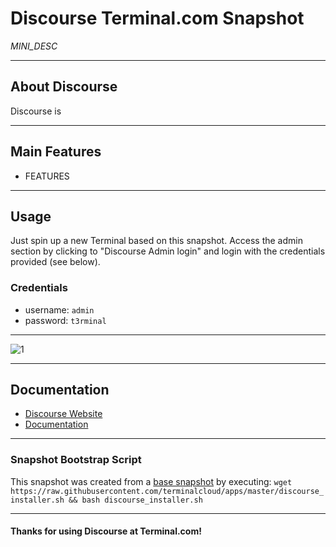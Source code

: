 # **Discourse** Terminal.com Snapshot

*MINI_DESC*

---

## About Discourse

Discourse is

---

## Main Features

- FEATURES

---

## Usage

Just spin up a new Terminal based on this snapshot. Access the admin section by clicking to "Discourse Admin login" and login with the credentials provided (see below).

### Credentials

- username: `admin`
- password: `t3rminal`

---

![1](IMAGE_URL)

---

## Documentation

- [Discourse Website]()
- [Documentation]()

---

### Snapshot Bootstrap Script

This snapshot was created from a [base snapshot](https://www.terminal.com/tiny/FzpHiTXG1K) by executing:
`wget https://raw.githubusercontent.com/terminalcloud/apps/master/discourse_installer.sh && bash discourse_installer.sh`

---

#### Thanks for using Discourse at Terminal.com!
